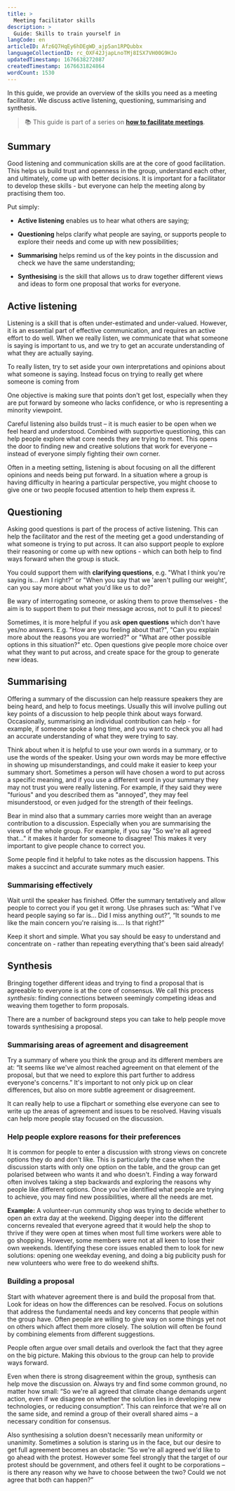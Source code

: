 ```yaml
---
title: >
  Meeting facilitator skills
description: >
  Guide: Skills to train yourself in
langCode: en
articleID: Afz6Q7HqEy6hDEgWD_ajp5an1RPQubbx
languageCollectionID: rc_OXF42JjapLnoTMj8ISX7VH00G9HJo
updatedTimestamp: 1676638272087
createdTimestamp: 1676631824864
wordCount: 1530
---
```


In this guide, we provide an overview of the skills you need as a meeting facilitator. We discuss active listening, questioning, summarising and synthesis.

> 📚 This guide is part of a series on [**how to facilitate meetings**](/organising/facilitating).

## Summary

Good listening and communication skills are at the core of good facilitation. This helps us build trust and openness in the group, understand each other, and ultimately, come up with better decisions. It is important for a facilitator to develop these skills - but everyone can help the meeting along by practising them too.

Put simply:

-   **Active listening** enables us to hear what others are saying;
    
-   **Questioning** helps clarify what people are saying, or supports people to explore their needs and come up with new possibilities;
    
-   **Summarising** helps remind us of the key points in the discussion and check we have the same understanding;
    
-   **Synthesising** is the skill that allows us to draw together different views and ideas to form one proposal that works for everyone.
    

## **Active listening**

Listening is a skill that is often under-estimated and under-valued. However, it is an essential part of effective communication, and requires an active effort to do well. When we really listen, we communicate that what someone is saying is important to us, and we try to get an accurate understanding of what they are actually saying.

To really listen, try to set aside your own interpretations and opinions about what someone is saying. Instead focus on trying to really get where someone is coming from

One objective is making sure that points don't get lost, especially when they are put forward by someone who lacks confidence, or who is representing a minority viewpoint.

Careful listening also builds trust – it is much easier to be open when we feel heard and understood. Combined with supportive questioning, this can help people explore what core needs they are trying to meet. This opens the door to finding new and creative solutions that work for everyone – instead of everyone simply fighting their own corner.

Often in a meeting setting, listening is about focusing on all the different opinions and needs being put forward. In a situation where a group is having difficulty in hearing a particular perspective, you might choose to give one or two people focused attention to help them express it.

## **Questioning**

Asking good questions is part of the process of active listening. This can help the facilitator and the rest of the meeting get a good understanding of what someone is trying to put across. It can also support people to explore their reasoning or come up with new options - which can both help to find ways forward when the group is stuck.

You could support them with **clarifying questions**, e.g. "What I think you're saying is... Am I right?" or "When you say that we 'aren't pulling our weight', can you say more about what you'd like us to do?"

Be wary of interrogating someone, or asking them to prove themselves - the aim is to support them to put their message across, not to pull it to pieces!

Sometimes, it is more helpful if you ask **open questions** which don't have yes/no answers. E.g. "How are you feeling about that?", "Can you explain more about the reasons you are worried?" or "What are other possible options in this situation?" etc. Open questions give people more choice over what they want to put across, and create space for the group to generate new ideas.

## **Summarising**

Offering a summary of the discussion can help reassure speakers they are being heard, and help to focus meetings. Usually this will involve pulling out key points of a discussion to help people think about ways forward. Occasionally, summarising an individual contribution can help - for example, if someone spoke a long time, and you want to check you all had an accurate understanding of what they were trying to say.

Think about when it is helpful to use your own words in a summary, or to use the words of the speaker. Using your own words may be more effective in showing up misunderstandings, and could make it easier to keep your summary short. Sometimes a person will have chosen a word to put across a specific meaning, and if you use a different word in your summary they may not trust you were really listening. For example, if they said they were "furious" and you described them as "annoyed", they may feel misunderstood, or even judged for the strength of their feelings.

Bear in mind also that a summary carries more weight than an average contribution to a discussion. Especially when you are summarising the views of the whole group. For example, if you say "So we're all agreed that..." it makes it harder for someone to disagree! This makes it very important to give people chance to correct you.

Some people find it helpful to take notes as the discussion happens. This makes a succinct and accurate summary much easier.

### **Summarising effectively**

Wait until the speaker has finished. Offer the summary tentatively and allow people to correct you if you get it wrong. Use phrases such as: “What I've heard people saying so far is... Did I miss anything out?”, “It sounds to me like the main concern you're raising is.... Is that right?”

Keep it short and simple. What you say should be easy to understand and concentrate on - rather than repeating everything that's been said already!

## **Synthesis**

Bringing together different ideas and trying to find a proposal that is agreeable to everyone is at the core of consensus. We call this process _synthesis_: finding connections between seemingly competing ideas and weaving them together to form proposals.

There are a number of background steps you can take to help people move towards synthesising a proposal.

### **Summarising areas of agreement and disagreement**

Try a summary of where you think the group and its different members are at: “It seems like we've almost reached agreement on that element of the proposal, but that we need to explore this part further to address everyone's concerns.” It's important to not only pick up on clear differences, but also on more subtle agree­ment or disagreement.

It can really help to use a flipchart or something else everyone can see to write up the areas of agreement and issues to be resolved. Having visuals can help more people stay focused on the discussion.

### **Help people explore reasons for their preferences**

It is common for people to enter a discussion with strong views on concrete options they do and don't like. This is particularly the case when the discussion starts with only one option on the table, and the group can get polarised between who wants it and who doesn't. Finding a way forward often involves taking a step backwards and exploring the reasons why people like different options. Once you've identified what people are trying to achieve, you may find new possibilities, where all the needs are met.

**Example:** A volunteer-run community shop was trying to decide whether to open an extra day at the weekend. Digging deeper into the different concerns revealed that everyone agreed that it would help the shop to thrive if they were open at times when most full time workers were able to go shopping. However, some members were not at all keen to lose their own weekends. Identifying these core issues enabled them to look for new solutions: opening one weekday evening, and doing a big publicity push for new volunteers who were free to do weekend shifts.

### **Building a proposal**

Start with whatever agreement there is and build the proposal from that. Look for ideas on how the differences can be resolved. Focus on solutions that address the funda­mental needs and key concerns that people within the group have. Often people are willing to give way on some things yet not on others which affect them more closely. The solution will often be found by combining elements from different suggestions.

People often argue over small details and overlook the fact that they agree on the big picture. Making this obvious to the group can help to provide ways forward.

Even when there is strong disagreement within the group, synthesis can help move the discussion on. Always try and find some common ground, no matter how small: “So we're all agreed that climate change demands urgent action, even if we disagree on whether the solution lies in developing new technologies, or reducing consumption”. This can reinforce that we're all on the same side, and remind a group of their overall shared aims – a necessary condition for consensus.

Also synthesising a solution doesn't necessarily mean uniformity or unanimity. Sometimes a solution is staring us in the face, but our desire to get full agreement becomes an obstacle: “So we're all agreed we'd like to go ahead with the protest. However some feel strongly that the target of our protest should be government, and others feel it ought to be corporations – is there any reason why we have to choose between the two? Could we not agree that both can happen?”